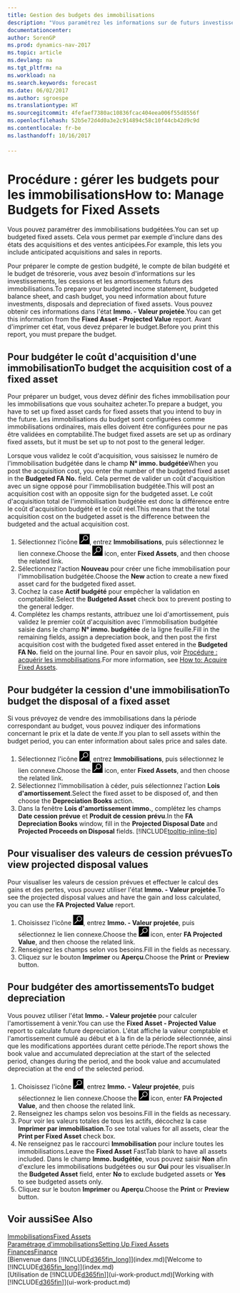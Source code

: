 ```yaml
---
title: Gestion des budgets des immobilisations
description: "Vous paramétrez les informations sur de futurs investissements, cessions, et amortissements d'immobilisations pour préparer les budgets et les prévisions."
documentationcenter: 
author: SorenGP
ms.prod: dynamics-nav-2017
ms.topic: article
ms.devlang: na
ms.tgt_pltfrm: na
ms.workload: na
ms.search.keywords: forecast
ms.date: 06/02/2017
ms.author: sgroespe
ms.translationtype: HT
ms.sourcegitcommit: 4fefaef7380ac10836fcac404eea006f55d8556f
ms.openlocfilehash: 52b5e72d4d0a3e2c914894c58c10f44cb42d9c9d
ms.contentlocale: fr-be
ms.lasthandoff: 10/16/2017

---
```

# <a name="how-to-manage-budgets-for-fixed-assets"></a><span data-ttu-id="1a587-103">Procédure : gérer les budgets pour les immobilisations</span><span class="sxs-lookup"><span data-stu-id="1a587-103">How to: Manage Budgets for Fixed Assets</span></span>
<span data-ttu-id="1a587-104">Vous pouvez paramétrer des immobilisations budgétées.</span><span class="sxs-lookup"><span data-stu-id="1a587-104">You can set up budgeted fixed assets.</span></span> <span data-ttu-id="1a587-105">Cela vous permet par exemple d'inclure dans des états des acquisitions et des ventes anticipées.</span><span class="sxs-lookup"><span data-stu-id="1a587-105">For example, this lets you include anticipated acquisitions and sales in reports.</span></span>  

<span data-ttu-id="1a587-106">Pour préparer le compte de gestion budgété, le compte de bilan budgété et le budget de trésorerie, vous avez besoin d'informations sur les investissements, les cessions et les amortissements futurs des immobilisations.</span><span class="sxs-lookup"><span data-stu-id="1a587-106">To prepare your budgeted income statement, budgeted balance sheet, and cash budget, you need information about future investments, disposals and depreciation of fixed assets.</span></span> <span data-ttu-id="1a587-107">Vous pouvez obtenir ces informations dans l'état **Immo. - Valeur projetée**.</span><span class="sxs-lookup"><span data-stu-id="1a587-107">You can get this information from the **Fixed Asset - Projected Value** report.</span></span> <span data-ttu-id="1a587-108">Avant d'imprimer cet état, vous devez préparer le budget.</span><span class="sxs-lookup"><span data-stu-id="1a587-108">Before you print this report, you must prepare the budget.</span></span>  

## <a name="to-budget-the-acquisition-cost-of-a-fixed-asset"></a><span data-ttu-id="1a587-109">Pour budgéter le coût d'acquisition d'une immobilisation</span><span class="sxs-lookup"><span data-stu-id="1a587-109">To budget the acquisition cost of a fixed asset</span></span>
<span data-ttu-id="1a587-110">Pour préparer un budget, vous devez définir des fiches immobilisation pour les immobilisations que vous souhaitez acheter.</span><span class="sxs-lookup"><span data-stu-id="1a587-110">To prepare a budget, you have to set up fixed asset cards for fixed assets that you intend to buy in the future.</span></span> <span data-ttu-id="1a587-111">Les immobilisations du budget sont configurées comme immobilisations ordinaires, mais elles doivent être configurées pour ne pas être validées en comptabilité.</span><span class="sxs-lookup"><span data-stu-id="1a587-111">The budget fixed assets are set up as ordinary fixed assets, but it must be set up to not post to the general ledger.</span></span>

<span data-ttu-id="1a587-112">Lorsque vous validez le coût d'acquisition, vous saisissez le numéro de l'immobilisation budgétée dans le champ **N° immo. budgétée**</span><span class="sxs-lookup"><span data-stu-id="1a587-112">When you post the acquisition cost, you enter the number of the budgeted fixed asset in the **Budgeted FA No.** field.</span></span> <span data-ttu-id="1a587-113">Cela permet de valider un coût d'acquisition avec un signe opposé pour l'immobilisation budgétée.</span><span class="sxs-lookup"><span data-stu-id="1a587-113">This will post an acquisition cost with an opposite sign for the budgeted asset.</span></span> <span data-ttu-id="1a587-114">Le coût d'acquisition total de l'immobilisation budgétée est donc la différence entre le coût d'acquisition budgété et le coût réel.</span><span class="sxs-lookup"><span data-stu-id="1a587-114">This means that the total acquisition cost on the budgeted asset is the difference between the budgeted and the actual acquisition cost.</span></span>

1. <span data-ttu-id="1a587-115">Sélectionnez l'icône ![Page ou état pour la recherche](media/ui-search/search_small.png "Page ou état pour la recherche"), entrez **Immobilisations**, puis sélectionnez le lien connexe.</span><span class="sxs-lookup"><span data-stu-id="1a587-115">Choose the ![Search for Page or Report](media/ui-search/search_small.png "Search for Page or Report icon") icon, enter **Fixed Assets**, and then choose the related link.</span></span>
2. <span data-ttu-id="1a587-116">Sélectionnez l'action **Nouveau** pour créer une fiche immobilisation pour l'immobilisation budgétée.</span><span class="sxs-lookup"><span data-stu-id="1a587-116">Choose the **New** action to create a new fixed asset card for the budgeted fixed asset.</span></span>
3. <span data-ttu-id="1a587-117">Cochez la case **Actif budgété** pour empêcher la validation en comptabilité.</span><span class="sxs-lookup"><span data-stu-id="1a587-117">Select the **Budgeted Asset** check box to prevent posting to the general ledger.</span></span>
4. <span data-ttu-id="1a587-118">Complétez les champs restants, attribuez une loi d'amortissement, puis validez le premier coût d'acquisition avec l'immobilisation budgétée saisie dans le champ **N° immo. budgétée** de la ligne feuille.</span><span class="sxs-lookup"><span data-stu-id="1a587-118">Fill in the remaining fields, assign a depreciation book, and then post the first acquisition cost with the budgeted fixed asset entered in the **Budgeted FA No.** field on the journal line.</span></span> <span data-ttu-id="1a587-119">Pour en savoir plus, voir [Procédure : acquérir les immobilisations](fa-how-acquire.md).</span><span class="sxs-lookup"><span data-stu-id="1a587-119">For more information, see [How to: Acquire Fixed Assets](fa-how-acquire.md).</span></span>

## <a name="to-budget-the-disposal-of-a-fixed-asset"></a><span data-ttu-id="1a587-120">Pour budgéter la cession d'une immobilisation</span><span class="sxs-lookup"><span data-stu-id="1a587-120">To budget the disposal of a fixed asset</span></span>
<span data-ttu-id="1a587-121">Si vous prévoyez de vendre des immobilisations dans la période correspondant au budget, vous pouvez indiquer des informations concernant le prix et la date de vente.</span><span class="sxs-lookup"><span data-stu-id="1a587-121">If you plan to sell assets within the budget period, you can enter information about sales price and sales date.</span></span>

1. <span data-ttu-id="1a587-122">Sélectionnez l'icône ![Page ou état pour la recherche](media/ui-search/search_small.png "Page ou état pour la recherche"), entrez **Immobilisations**, puis sélectionnez le lien connexe.</span><span class="sxs-lookup"><span data-stu-id="1a587-122">Choose the ![Search for Page or Report](media/ui-search/search_small.png "Search for Page or Report icon") icon, enter **Fixed Assets**, and then choose the related link.</span></span>
2. <span data-ttu-id="1a587-123">Sélectionnez l'immobilisation à céder, puis sélectionnez l'action **Lois d'amortissement**.</span><span class="sxs-lookup"><span data-stu-id="1a587-123">Select the fixed asset to be disposed of, and then choose the **Depreciation Books** action.</span></span>
3. <span data-ttu-id="1a587-124">Dans la fenêtre **Lois d'amortissement immo.**, complétez les champs **Date cession prévue** et **Produit de cession prévu**.</span><span class="sxs-lookup"><span data-stu-id="1a587-124">In the **FA Depreciation Books** window, fill in the **Projected Disposal Date** and **Projected Proceeds on Disposal** fields.</span></span> [!INCLUDE[tooltip-inline-tip](includes/tooltip-inline-tip_md.md)]

## <a name="to-view-projected-disposal-values"></a><span data-ttu-id="1a587-125">Pour visualiser des valeurs de cession prévues</span><span class="sxs-lookup"><span data-stu-id="1a587-125">To view projected disposal values</span></span>
<span data-ttu-id="1a587-126">Pour visualiser les valeurs de cession prévues et effectuer le calcul des gains et des pertes, vous pouvez utiliser l'état **Immo. - Valeur projetée**.</span><span class="sxs-lookup"><span data-stu-id="1a587-126">To see the projected disposal values and have the gain and loss calculated, you can use the **FA Projected Value** report.</span></span>

1. <span data-ttu-id="1a587-127">Choisissez l'icône ![Page ou état pour la recherche](media/ui-search/search_small.png "icône Page ou état pour la recherche"), entrez **Immo. - Valeur projetée**, puis sélectionnez le lien connexe.</span><span class="sxs-lookup"><span data-stu-id="1a587-127">Choose the ![Search for Page or Report](media/ui-search/search_small.png "Search for Page or Report icon") icon, enter **FA Projected Value**, and then choose the related link.</span></span>
2. <span data-ttu-id="1a587-128">Renseignez les champs selon vos besoins.</span><span class="sxs-lookup"><span data-stu-id="1a587-128">Fill in the fields as necessary.</span></span>
3. <span data-ttu-id="1a587-129">Cliquez sur le bouton **Imprimer** ou **Aperçu**.</span><span class="sxs-lookup"><span data-stu-id="1a587-129">Choose the **Print** or **Preview** button.</span></span>

## <a name="to-budget-depreciation"></a><span data-ttu-id="1a587-130">Pour budgéter des amortissements</span><span class="sxs-lookup"><span data-stu-id="1a587-130">To budget depreciation</span></span>
<span data-ttu-id="1a587-131">Vous pouvez utiliser l'état **Immo. - Valeur projetée** pour calculer l'amortissement à venir.</span><span class="sxs-lookup"><span data-stu-id="1a587-131">You can use the **Fixed Asset - Projected Value** report to calculate future depreciation.</span></span> <span data-ttu-id="1a587-132">L'état affiche la valeur comptable et l'amortissement cumulé au début et à la fin de la période sélectionnée, ainsi que les modifications apportées durant cette période.</span><span class="sxs-lookup"><span data-stu-id="1a587-132">The report shows the book value and accumulated depreciation at the start of the selected period, changes during the period, and the book value and accumulated depreciation at the end of the selected period.</span></span>

1. <span data-ttu-id="1a587-133">Choisissez l'icône ![Page ou état pour la recherche](media/ui-search/search_small.png "icône Page ou état pour la recherche"), entrez **Immo. - Valeur projetée**, puis sélectionnez le lien connexe.</span><span class="sxs-lookup"><span data-stu-id="1a587-133">Choose the ![Search for Page or Report](media/ui-search/search_small.png "Search for Page or Report icon") icon, enter **FA Projected Value**, and then choose the related link.</span></span>
2. <span data-ttu-id="1a587-134">Renseignez les champs selon vos besoins.</span><span class="sxs-lookup"><span data-stu-id="1a587-134">Fill in the fields as necessary.</span></span>
3. <span data-ttu-id="1a587-135">Pour voir les valeurs totales de tous les actifs, décochez la case **Imprimer par immobilisation**.</span><span class="sxs-lookup"><span data-stu-id="1a587-135">To see total values for all assets, clear the **Print per Fixed Asset** check box.</span></span>
4. <span data-ttu-id="1a587-136">Ne renseignez pas le raccourci **Immobilisation** pour inclure toutes les immobilisations.</span><span class="sxs-lookup"><span data-stu-id="1a587-136">Leave the **Fixed Asset** FastTab blank to have all assets included.</span></span> <span data-ttu-id="1a587-137">Dans le champ **Immo. budgétée**, vous pouvez saisir **Non** afin d'exclure les immobilisations budgétées ou sur **Oui** pour les visualiser.</span><span class="sxs-lookup"><span data-stu-id="1a587-137">In the **Budgeted Asset** field, enter **No** to exclude budgeted assets or **Yes** to see budgeted assets only.</span></span>
5. <span data-ttu-id="1a587-138">Cliquez sur le bouton **Imprimer** ou **Aperçu**.</span><span class="sxs-lookup"><span data-stu-id="1a587-138">Choose the **Print** or **Preview** button.</span></span>

## <a name="see-also"></a><span data-ttu-id="1a587-139">Voir aussi</span><span class="sxs-lookup"><span data-stu-id="1a587-139">See Also</span></span>
[<span data-ttu-id="1a587-140">Immobilisations</span><span class="sxs-lookup"><span data-stu-id="1a587-140">Fixed Assets</span></span>](fa-manage.md)  
[<span data-ttu-id="1a587-141">Paramétrage d'immobilisations</span><span class="sxs-lookup"><span data-stu-id="1a587-141">Setting Up Fixed Assets</span></span>](fa-setup.md)  
[<span data-ttu-id="1a587-142">Finances</span><span class="sxs-lookup"><span data-stu-id="1a587-142">Finance</span></span>](finance.md)  
<span data-ttu-id="1a587-143">[Bienvenue dans [!INCLUDE[d365fin_long](includes/d365fin_long_md.md)]](index.md)</span><span class="sxs-lookup"><span data-stu-id="1a587-143">[Welcome to [!INCLUDE[d365fin_long](includes/d365fin_long_md.md)]](index.md)</span></span>  
<span data-ttu-id="1a587-144">[Utilisation de [!INCLUDE[d365fin](includes/d365fin_md.md)]](ui-work-product.md)</span><span class="sxs-lookup"><span data-stu-id="1a587-144">[Working with [!INCLUDE[d365fin](includes/d365fin_md.md)]](ui-work-product.md)</span></span>

